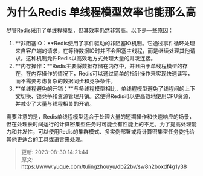 # 为什么Redis 单线程模型效率也能那么高

尽管Redis采用了单线程模型，但其效率仍然非常高。以下是一些原因：

1. **非阻塞IO：**Redis使用了事件驱动的非阻塞IO机制。它通过事件循环处理来自客户端的请求，在等待数据IO时并不会阻塞主线程，而是继续处理其他请求。这种机制允许Redis以高效地方式处理大量的并发连接。
2. **内存操作：**Redis主要将数据存储在内存中，并且由于单线程模型的存在，在内存操作的情况下，Redis可以通过简单的指针操作来实现快速读写，而不需要考虑复杂的数据同步和竞争条件。
3. **单线程避免的开销：**与多线程模型相比，单线程模型避免了线程间的上下文切换、锁竞争和资源管理开销。这使得Redis可以更高效地使用CPU资源，并减少了大量与线程相关的开销。

需要注意的是，Redis单线程模型适合于处理大量的短期操作和快速响应的场景，但在处理长时间运行的计算密集型任务时可能会有性能上的不足。为了提高处理能力和并发性，可以使用Redis的集群模式、多实例部署或将计算密集型任务委托给其他更适合的工具或语言来处理。



> 更新: 2023-08-30 14:21:44  
> 原文: <https://www.yuque.com/tulingzhouyu/db22bv/sw8n2boxdf4g1y38>